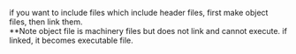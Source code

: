 if you want to include files which include header files,
first make object files, then link them.  
**Note object file is machinery files but does not link and cannot execute.
if linked, it becomes executable file.
